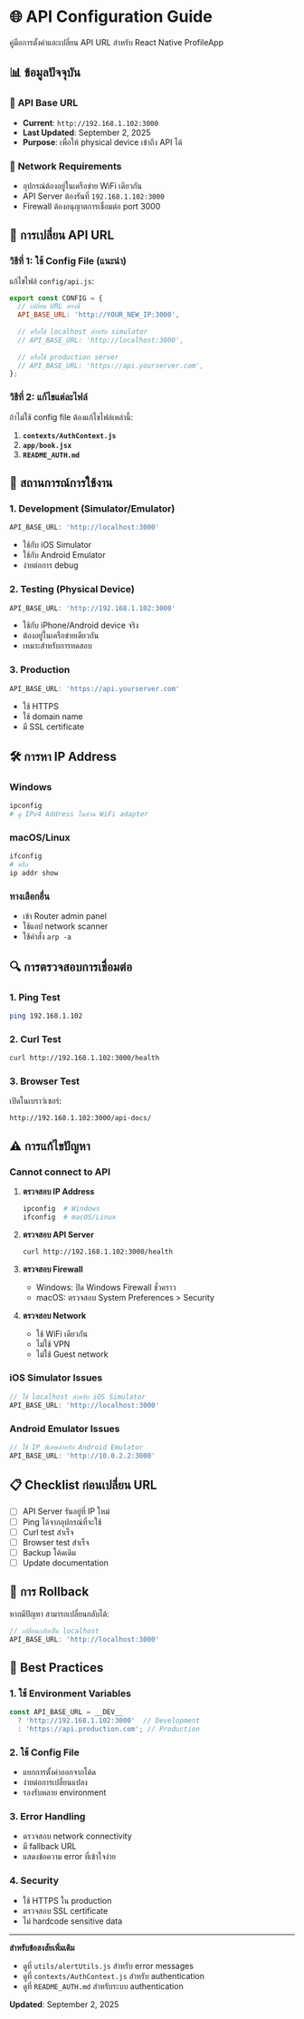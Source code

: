 # 🌐 API Configuration Guide

คู่มือการตั้งค่าและเปลี่ยน API URL สำหรับ React Native ProfileApp

## 📊 ข้อมูลปัจจุบัน

### 🔗 **API Base URL**
- **Current**: `http://192.168.1.102:3000`
- **Last Updated**: September 2, 2025
- **Purpose**: เพื่อให้ physical device เข้าถึง API ได้

### 📱 **Network Requirements**
- อุปกรณ์ต้องอยู่ในเครือข่าย WiFi เดียวกัน
- API Server ต้องรันที่ `192.168.1.102:3000`
- Firewall ต้องอนุญาตการเชื่อมต่อ port 3000

## 🔧 การเปลี่ยน API URL

### **วิธีที่ 1: ใช้ Config File (แนะนำ)**

แก้ไขไฟล์ `config/api.js`:

```javascript
export const CONFIG = {
  // เปลี่ยน URL ตรงนี้
  API_BASE_URL: 'http://YOUR_NEW_IP:3000',
  
  // หรือใช้ localhost สำหรับ simulator
  // API_BASE_URL: 'http://localhost:3000',
  
  // หรือใช้ production server
  // API_BASE_URL: 'https://api.yourserver.com',
};
```

### **วิธีที่ 2: แก้ไขแต่ละไฟล์**

ถ้าไม่ใช้ config file ต้องแก้ไขไฟล์เหล่านี้:

1. **`contexts/AuthContext.js`**
2. **`app/book.jsx`**
3. **`README_AUTH.md`**

## 🚀 สถานการณ์การใช้งาน

### **1. Development (Simulator/Emulator)**
```javascript
API_BASE_URL: 'http://localhost:3000'
```
- ใช้กับ iOS Simulator
- ใช้กับ Android Emulator
- ง่ายต่อการ debug

### **2. Testing (Physical Device)**
```javascript
API_BASE_URL: 'http://192.168.1.102:3000'
```
- ใช้กับ iPhone/Android device จริง
- ต้องอยู่ในเครือข่ายเดียวกัน
- เหมาะสำหรับการทดสอบ

### **3. Production**
```javascript
API_BASE_URL: 'https://api.yourserver.com'
```
- ใช้ HTTPS
- ใช้ domain name
- มี SSL certificate

## 🛠️ การหา IP Address

### **Windows**
```bash
ipconfig
# ดู IPv4 Address ในส่วน WiFi adapter
```

### **macOS/Linux**
```bash
ifconfig
# หรือ
ip addr show
```

### **ทางเลือกอื่น**
- เข้า Router admin panel
- ใช้แอป network scanner
- ใช้คำสั่ง `arp -a`

## 🔍 การตรวจสอบการเชื่อมต่อ

### **1. Ping Test**
```bash
ping 192.168.1.102
```

### **2. Curl Test**
```bash
curl http://192.168.1.102:3000/health
```

### **3. Browser Test**
เปิดในเบราว์เซอร์:
```
http://192.168.1.102:3000/api-docs/
```

## ⚠️ การแก้ไขปัญหา

### **Cannot connect to API**

1. **ตรวจสอบ IP Address**
   ```bash
   ipconfig  # Windows
   ifconfig  # macOS/Linux
   ```

2. **ตรวจสอบ API Server**
   ```bash
   curl http://192.168.1.102:3000/health
   ```

3. **ตรวจสอบ Firewall**
   - Windows: ปิด Windows Firewall ชั่วคราว
   - macOS: ตรวจสอบ System Preferences > Security

4. **ตรวจสอบ Network**
   - ใช้ WiFi เดียวกัน
   - ไม่ใช้ VPN
   - ไม่ใช้ Guest network

### **iOS Simulator Issues**
```javascript
// ใช้ localhost สำหรับ iOS Simulator
API_BASE_URL: 'http://localhost:3000'
```

### **Android Emulator Issues**
```javascript
// ใช้ IP พิเศษสำหรับ Android Emulator
API_BASE_URL: 'http://10.0.2.2:3000'
```

## 📋 Checklist ก่อนเปลี่ยน URL

- [ ] API Server รันอยู่ที่ IP ใหม่
- [ ] Ping ได้จากอุปกรณ์ที่จะใช้
- [ ] Curl test สำเร็จ
- [ ] Browser test สำเร็จ
- [ ] Backup โค้ดเดิม
- [ ] Update documentation

## 🔄 การ Rollback

หากมีปัญหา สามารถเปลี่ยนกลับได้:

```javascript
// เปลี่ยนกลับเป็น localhost
API_BASE_URL: 'http://localhost:3000'
```

## 🎯 Best Practices

### **1. ใช้ Environment Variables**
```javascript
const API_BASE_URL = __DEV__ 
  ? 'http://192.168.1.102:3000'  // Development
  : 'https://api.production.com'; // Production
```

### **2. ใช้ Config File**
- แยกการตั้งค่าออกจากโค้ด
- ง่ายต่อการเปลี่ยนแปลง
- รองรับหลาย environment

### **3. Error Handling**
- ตรวจสอบ network connectivity
- มี fallback URL
- แสดงข้อความ error ที่เข้าใจง่าย

### **4. Security**
- ใช้ HTTPS ใน production
- ตรวจสอบ SSL certificate
- ไม่ hardcode sensitive data

---

**สำหรับข้อสงสัยเพิ่มเติม**
- ดูที่ `utils/alertUtils.js` สำหรับ error messages
- ดูที่ `contexts/AuthContext.js` สำหรับ authentication
- ดูที่ `README_AUTH.md` สำหรับระบบ authentication

**Updated**: September 2, 2025
